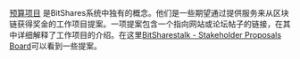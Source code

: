 [预算项目](introduction/workers) 是BitShares系统中独有的概念。他们是一些期望通过提供服务来从区块链获得奖金的工作项目提案。一项提案包含一个指向网站或论坛帖子的链接，在其中详细解释了工作项目的介绍。在这里[BitSharestalk - Stakeholder Proposals Board](https://bitsharestalk.org/index.php/board,75.0.html)可以看到一些提案。
